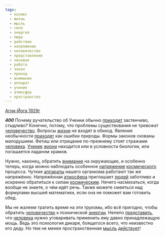 ```yaml
---
tags:
  - космос
  - жизнь
  - мысль
  - сила
  - энергия
  - люди
  - действие
  - напряжение
  - человечество
  - представление
  - человек
  - работа
  - закон
  - приход
  - внимание
  - аппарат
  - учение
  - атмосфер
  - пространство
---
```


[Агни-Йога 1929г](/agni/1929)

___400___
Почему ручательство об Учении обычно [приходит](/tag/#приход) застенчиво, стыдливо? Конечно, потому, что проблемы существования не тревожат [человечество](/tag/#человечество). Вопросы [жизни](/tag/#жизнь) не входят в обиход. Явления необычности [приходят](/tag/#приход) как ошибки природы. Формы законов скованы малодушием. Фетиш или отрицание по-прежнему стоят стражами [человека](/tag/#человек). [Учение](/tag/#учение) [жизни](/tag/#жизнь) находится или в условности биологии, или погашается ладаном храмов.   

Нужно, наконец, обратить [внимание](/tag/#внимание) на окружающее, и особенно теперь, когда можно наблюдать особенное [напряжение](/tag/#напряжение) [космического](/tag/#космос) процесса. Чуткие [аппараты](/tag/#аппарат) нашего организма работают так же напряжённо. Напряжённая [атмосфера](/tag/#атмосфер) приглашает [людей](/tag/#люди) заботливо и искренно обратиться к силам [космическим](/tag/#космос). Нечего насмехаться, когда вообще не знаете, о чём идёт речь. Также можете смеяться над формулами высшей математики, если она не поможет вам готовить обед.   

Мы не жалеем тратить время на эти труизмы, ибо всё пригодно, чтобы обратить [человечество](/tag/#человечество) к психической [энергии](/tag/#энергия). Нелепо [представить](/tag/#представление), что [человека](/tag/#человек) нужно уговаривать применить ему давно принадлежащую мощь. Ведь это психология дикаря, боящегося всего, что неизвестно его деду. Но тем не менее пространственная [мысль](/tag/#мысль) [действует](/tag/#действие)!